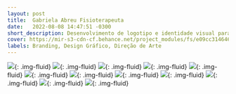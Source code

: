 ```yaml
---
layout: post
title:  Gabriela Abreu Fisioterapeuta
date:   2022-08-08 14:47:51 -0300
short_description: Desenvolvimento de logotipo e identidade visual para uma profissional de fisioterapia, com foco em destacar seu nome no segmento.
cover: https://mir-s3-cdn-cf.behance.net/project_modules/fs/e09cc3146465033.62f1aa92906e6.png
labels: Branding, Design Gráfico, Direção de Arte
---
```


![](https://mir-s3-cdn-cf.behance.net/project_modules/fs/047099146465033.62f1aa9290e07.png){: .img-fluid}
![](https://mir-s3-cdn-cf.behance.net/project_modules/fs/835ba9146465033.62f1aa9293310.png){: .img-fluid}
![](https://mir-s3-cdn-cf.behance.net/project_modules/fs/7334c2146465033.62f1aa929169e.png){: .img-fluid}
![](https://mir-s3-cdn-cf.behance.net/project_modules/fs/366c85146465033.62f1aa9293a17.png){: .img-fluid}
![](https://mir-s3-cdn-cf.behance.net/project_modules/fs/0634b3146465033.62f1aa9291d4e.png){: .img-fluid}
![](https://mir-s3-cdn-cf.behance.net/project_modules/fs/138f28146465033.62f1aa928fea5.png){: .img-fluid}
![](https://mir-s3-cdn-cf.behance.net/project_modules/fs/115727146465033.62f1aa928f5c2.png){: .img-fluid}
![](https://mir-s3-cdn-cf.behance.net/project_modules/fs/b643e2146465033.62f1aa9292bcc.png){: .img-fluid}
![](https://mir-s3-cdn-cf.behance.net/project_modules/fs/0ccfaa146465033.62f1aa92947c7.png){: .img-fluid}
![](https://mir-s3-cdn-cf.behance.net/project_modules/fs/7c879d146465033.62f1aa92940bb.png){: .img-fluid}
![](https://mir-s3-cdn-cf.behance.net/project_modules/fs/fa3974146465033.62f1aa9292491.png){: .img-fluid}
![](https://mir-s3-cdn-cf.behance.net/project_modules/fs/e09cc3146465033.62f1aa92906e6.png){: .img-fluid}


